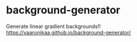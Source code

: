# background-generator
Generate linear gradient backgrounds!!
https://vaarunikaa.github.io/background-generator/
